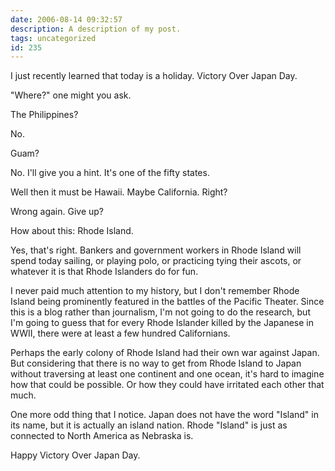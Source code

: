 ```yaml
---
date: 2006-08-14 09:32:57
description: A description of my post.
tags: uncategorized
id: 235
---
```

I just recently learned that today is a holiday.  Victory Over Japan Day.  

"Where?" one might you ask.

The Philippines?

No.
<!--more-->
Guam?

No.  I'll give you a hint.  It's one of the fifty states.

Well then it must be Hawaii.  Maybe California.  Right?

Wrong again.  Give up?

How about this:  Rhode Island.

Yes, that's right.  Bankers and government workers in Rhode Island will spend today sailing, or playing polo, or practicing tying their ascots, or whatever it is that Rhode Islanders do for fun.

I never paid much attention to my history, but I don't remember Rhode Island being prominently featured in the battles of the Pacific Theater.  Since this is a blog rather than journalism, I'm not going to do the research, but I'm going to guess that for every Rhode Islander killed by the Japanese in WWII, there were at least a few hundred Californians.

Perhaps the early colony of Rhode Island had their own war against Japan.  But considering that there is no way to get from Rhode Island to Japan without traversing at least one continent and one ocean, it's hard to imagine how that could be possible.  Or how they could have irritated each other that much.

One more odd thing that I notice.  Japan does not have the word "Island" in its name, but it is actually an island nation.  Rhode "Island" is just as connected to North America as Nebraska is.

Happy Victory Over Japan Day.